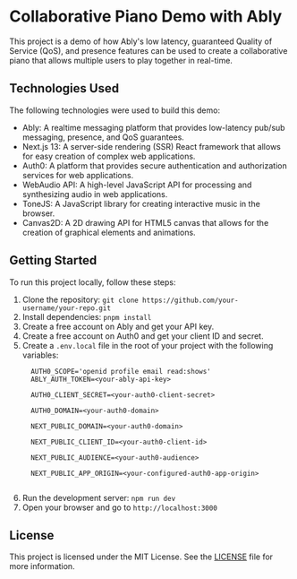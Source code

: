 <h1>Collaborative Piano Demo with Ably</h1>
<p>This project is a demo of how Ably's low latency, guaranteed Quality of Service (QoS), and presence features can be used to create a collaborative piano that allows multiple users to play together in real-time.</p>
<h2>Technologies Used</h2>
<p>The following technologies were used to build this demo:</p>
<ul>
  <li>Ably: A realtime messaging platform that provides low-latency pub/sub messaging, presence, and QoS guarantees.</li>
  <li>Next.js 13: A server-side rendering (SSR) React framework that allows for easy creation of complex web applications.</li>
  <li>Auth0: A platform that provides secure authentication and authorization services for web applications.</li>
  <li>WebAudio API: A high-level JavaScript API for processing and synthesizing audio in web applications.</li>
  <li>ToneJS: A JavaScript library for creating interactive music in the browser.</li>
  <li>Canvas2D: A 2D drawing API for HTML5 canvas that allows for the creation of graphical elements and animations.</li>
</ul>
<h2>Getting Started</h2>
<p>To run this project locally, follow these steps:</p>
<ol>
  <li>Clone the repository: <code>git clone https://github.com/your-username/your-repo.git</code></li>
  <li>Install dependencies: <code>pnpm install</code></li>
  <li>Create a free account on Ably and get your API key.</li>
  <li>Create a free account on Auth0 and get your client ID and secret.</li>
  <li>Create a <code>.env.local</code> file in the root of your project with the following variables:</li>
  <code>
  AUTH0_SCOPE='openid profile email read:shows'
  ABLY_AUTH_TOKEN=&lt;your-ably-api-key&gt;<br>
  AUTH0_CLIENT_SECRET=&lt;your-auth0-client-secret&gt;<br>
  AUTH0_DOMAIN=&lt;your-auth0-domain&gt;<br>
  NEXT_PUBLIC_DOMAIN=&lt;your-auth0-domain&gt;<br>
  NEXT_PUBLIC_CLIENT_ID=&lt;your-auth0-client-id&gt;<br>
  NEXT_PUBLIC_AUDIENCE=&lt;your-auth0-audience&gt;<br>
  NEXT_PUBLIC_APP_ORIGIN=&lt;your-configured-auth0-app-origin&gt;<br>
  </code>
  <li>Run the development server: <code>npm run dev</code></li>
  <li>Open your browser and go to <code>http://localhost:3000</code></li>
</ol>
<h2>License</h2>
<p>This project is licensed under the MIT License. See the <a href="LICENSE">LICENSE</a> file for more information.</p>



